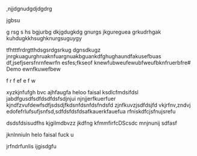 ,njjdgnudgdjdgdrg


jgbsu 

g
rsg
s
hs
bgjurbg
dkjgdugkdg 
gnurgs 
jkgureguea
grkudrhgak
kuhdugkkhsughknurgsuguygy

tfhtttfrdrgtthdsgsrdgsrkug
dgnsdkugz
jnrgkuagurghruaknfuargnuakbguankdfghughaundfakusefbuas df,jsefjsersfnrnfewrfn
esfes;fkseof
knewfubweufewubfweufbknfruerbfre# Demo
ewnfkuwefbew

f
r
f
ef
e
f
w

xyzkjnfufgh
bvc
ajhfaugfa
heloo faisal 
ksdlcfmdsifdsl
jabdfgusdfsdfdsdfdsfsdjnjui
njnjjerfkuerfuer
kjndfzvufdewfsdfjsdsdjfkdsnfdsnfdsfndsfd
zjnfkuvzjsdfdsjfd vkjrfnv,zndvj
edofefrlufsufjsnfsd,sdfdsfdsfdsafkauerkfauefua
rfniskdfcjsfnujsrefu

dsdsfdsisudfhs
kjgilmdbvzz
jkdfng
kfmmfirfcDScsdc
mnjnunij
sdfasf

jknlnniuln
helo faisal fuck u 

jrfndrfunlis ijgisdgfu
